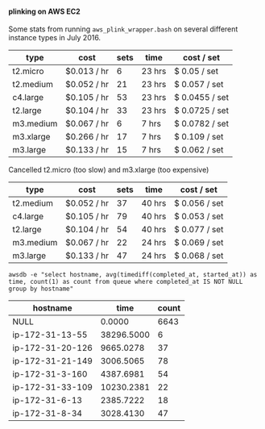 #### plinking on AWS EC2

Some stats from running `aws_plink_wrapper.bash` on several different instance types in July 2016.


type      | cost        | sets | time   | cost / set
--------- | ----------- | ---- | ------ | ------------
t2.micro  | $0.013 / hr |   6  | 23 hrs | $ 0.05 / set
t2.medium | $0.052 / hr |  21  | 23 hrs | $ 0.057 / set
c4.large  | $0.105 / hr |  53  | 23 hrs | $ 0.0455 / set
t2.large  | $0.104 / hr |  33  | 23 hrs | $ 0.0725 / set
m3.medium | $0.067 / hr |  6   |  7 hrs | $ 0.0782 / set
m3.xlarge | $0.266 / hr |  17  |  7 hrs | $ 0.109 / set
m3.large  | $0.133 / hr |  15  |  7 hrs | $ 0.062 / set

Cancelled t2.micro (too slow) and m3.xlarge (too expensive)

type      | cost        | sets | time   | cost / set
--------- | ----------- | ---- | ------ | ------------
t2.medium | $0.052 / hr |  37  | 40 hrs | $ 0.056 / set
c4.large  | $0.105 / hr |  79  | 40 hrs | $ 0.053 / set
t2.large  | $0.104 / hr |  54  | 40 hrs | $ 0.077 / set
m3.medium | $0.067 / hr |  22  | 24 hrs | $ 0.069 / set
m3.large  | $0.133 / hr |  47  | 24 hrs | $ 0.068 / set


`awsdb -e "select hostname, avg(timediff(completed_at, started_at)) as time, count(1) as count from queue where completed_at IS NOT NULL group by hostname"`


| hostname         | time       | count |
|------------------|------------|-------|
| NULL             |     0.0000 |  6643 |
| ip-172-31-13-55  | 38296.5000 |     6 |
| ip-172-31-20-126 |  9665.0278 |    37 |
| ip-172-31-21-149 |  3006.5065 |    78 |
| ip-172-31-3-160  |  4387.6981 |    54 |
| ip-172-31-33-109 | 10230.2381 |    22 |
| ip-172-31-6-13   |  2385.7222 |    18 |
| ip-172-31-8-34   |  3028.4130 |    47 |

